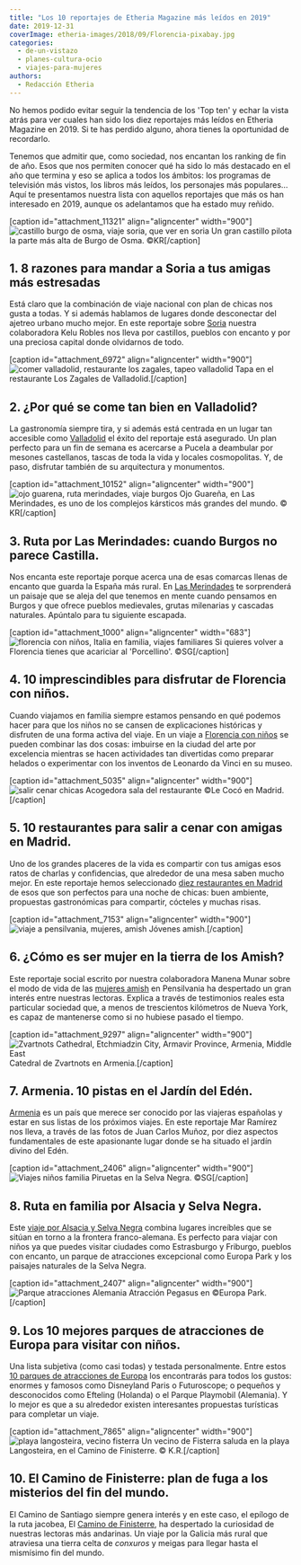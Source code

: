 ```yaml
---
title: "Los 10 reportajes de Etheria Magazine más leídos en 2019"
date: 2019-12-31
coverImage: etheria-images/2018/09/Florencia-pixabay.jpg
categories: 
  - de-un-vistazo
  - planes-cultura-ocio
  - viajes-para-mujeres
authors: 
  - Redacción Etheria
---
```


No hemos podido evitar seguir la tendencia de los 'Top ten' y echar la vista atrás para 
ver cuales han sido los diez reportajes más leídos en Etheria Magazine en 2019. Si te 
has perdido alguno, ahora tienes la oportunidad de recordarlo. 

Tenemos que admitir que, como sociedad, nos encantan los ranking de fin de año. Esos que nos permiten conocer qué ha sido lo más destacado en el año que termina y eso se aplica a todos los ámbitos: los programas de televisión más vistos, los libros más leídos, los personajes más populares… Aquí te presentamos nuestra lista con aquellos reportajes que más os han interesado en 2019, aunque os adelantamos que ha estado muy reñido.

\[caption id="attachment\_11321" align="aligncenter" width="900"\]![castillo burgo de osma, viaje soria, que ver en soria](etheria-images/2019/07/viaje-mujeres-soria-castillos.jpg "Un gran castillo pilota la parte más alta de Burgo de Osma.") Un gran castillo pilota la parte más alta de Burgo de Osma. ©KR\[/caption\]

## 1\. 8 razones para mandar a Soria a tus amigas más estresadas

Está claro que la combinación de viaje nacional con plan de chicas nos gusta a todas. Y si además hablamos de lugares donde desconectar del ajetreo urbano mucho mejor. En este reportaje sobre [Soria](https://etheriamagazine.com/2019/08/12/ocho-razones-para-viajar-a-soria-con-amigas/) nuestra colaboradora Kelu Robles nos lleva por castillos, pueblos con encanto y por una preciosa capital donde olvidarnos de todo.

\[caption id="attachment\_6972" align="aligncenter" width="900"\]![comer valladolid, restaurante los zagales, tapeo valladolid](etheria-images/2019/01/comer-valladolid-los-zagales-1024x669.jpg "Tapa en el restaurante Los Zagales de Valladolid.") Tapa en el restaurante Los Zagales de Valladolid.\[/caption\]

## 2\. ¿Por qué se come tan bien en Valladolid?

La gastronomía siempre tira, y si además está centrada en un lugar tan accesible como [Valladolid](https://etheriamagazine.com/2019/01/31/bares-imprescindibles-finde-valladolid/) el éxito del reportaje está asegurado. Un plan perfecto para un fin de semana es acercarse a Pucela a deambular por mesones castellanos, tascas de toda la vida y locales cosmopolitas. Y, de paso, disfrutar también de su arquitectura y monumentos.

\[caption id="attachment\_10152" align="aligncenter" width="900"\]![ojo guarena, ruta merindades, viaje burgos](etheria-images/2019/05/ruta-merindades-ojo-guarena.jpg "Ojo Guareña, en Las Merindades, es uno de los complejos kársticos más grandes del mundo.") Ojo Guareña, en Las Merindades, es uno de los complejos kársticos más grandes del mundo. © KR\[/caption\]

## 3\. Ruta por Las Merindades: cuando Burgos no parece Castilla.

Nos encanta este reportaje porque acerca una de esas comarcas llenas de encanto que guarda la España más rural. En [Las Merindades](https://etheriamagazine.com/2019/06/04/que-ver-hacer-ruta-merindades-burgos/) te sorprenderá un paisaje que se aleja del que tenemos en mente cuando pensamos en Burgos y que ofrece pueblos medievales, grutas milenarias y cascadas naturales. Apúntalo para tu siguiente escapada.

\[caption id="attachment\_1000" align="aligncenter" width="683"\]![florencia con niños, Italia en familia, viajes familiares](etheria-images/2018/05/3-FLORENCIA-CON-NINOS-PORCELLINO-683x1024.jpg "Si quieres volver a Florencia tienes que acariciar al 'Porcellino'.") Si quieres volver a Florencia tienes que acariciar al 'Porcellino'. ©SG\[/caption\]

## 4\. 10 imprescindibles para disfrutar de Florencia con niños.

Cuando viajamos en familia siempre estamos pensando en qué podemos hacer para que los niños no se cansen de explicaciones históricas y disfruten de una forma activa del viaje. En un viaje a [Florencia con niños](https://etheriamagazine.com/2018/05/17/10-imprescindibles-para-disfrutar-florencia-con-ninos/) se pueden combinar las dos cosas: imbuirse en la ciudad del arte por excelencia mientras se hacen actividades tan divertidas como preparar helados o experimentar con los inventos de Leonardo da Vinci en su museo.

\[caption id="attachment\_5035" align="aligncenter" width="900"\]![salir cenar chicas](etheria-images/2018/11/restaurantes-amigas-madrid-lecoco-1024x683.jpg "Acogedora sala del restaurante Le Cocó en Madrid.") Acogedora sala del restaurante ©Le Cocó en Madrid.\[/caption\]

## 5\. 10 restaurantes para salir a cenar con amigas en Madrid.

Uno de los grandes placeres de la vida es compartir con tus amigas esos ratos de charlas y confidencias, que alrededor de una mesa saben mucho mejor. En este reportaje hemos seleccionado [diez restaurantes en Madrid](https://etheriamagazine.com/2018/11/09/10-restaurantes-para-salir-a-cenar-con-amigas-en-madrid/) de esos que son perfectos para una noche de chicas: buen ambiente, propuestas gastronómicas para compartir, cócteles y muchas risas.

\[caption id="attachment\_7153" align="aligncenter" width="900"\]![viaje a pensilvania, mujeres, amish](etheria-images/2019/02/mujeres-amish-etheria-magazine-1024x713.jpg "Jóvenes amish.") Jóvenes amish.\[/caption\]

## 6\. ¿Cómo es ser mujer en la tierra de los Amish?

Este reportaje social escrito por nuestra colaboradora Manena Munar sobre el modo de vida de las [mujeres amish](https://etheriamagazine.com/2019/02/07/viaje-pensilvania-mujeres-amish/) en Pensilvania ha despertado un gran interés entre nuestras lectoras. Explica a través de testimonios reales esta particular sociedad que, a menos de trescientos kilómetros de Nueva York, es capaz de mantenerse como si no hubiese pasado el tiempo.

\[caption id="attachment\_9297" align="aligncenter" width="900"\]![Zvartnots Cathedral, Etchmiadzin City, Armavir Province, Armenia, Middle East](etheria-images/2019/04/viaje-armenia-Catedral-Zvartnots-1024x682.jpg "Catedral de Zvartnots en Armenia.") Catedral de Zvartnots en Armenia.\[/caption\]

## 7\. Armenia. 10 pistas en el Jardín del Edén.

[Armenia](https://etheriamagazine.com/2019/05/02/viajar-sola-que-ver-armenia/) es un país que merece ser conocido por las viajeras españolas y estar en sus listas de los próximos viajes. En este reportaje Mar Ramírez nos lleva, a través de las fotos de Juan Carlos Muñoz, por diez aspectos fundamentales de este apasionante lugar donde se ha situado el jardín divino del Edén.

\[caption id="attachment\_2406" align="aligncenter" width="900"\]![Viajes niños familia](etheria-images/2018/07/Selva-Negra-1024x682.jpg "Piruetas en la Selva Negra.") Piruetas en la Selva Negra. ©SG\[/caption\]

## 8\. Ruta en familia por Alsacia y Selva Negra.

Este [viaje por Alsacia y Selva Negra](https://etheriamagazine.com/2018/08/02/ruta-en-familia-por-alsacia-y-selva-negra/) combina lugares increíbles que se sitúan en torno a la frontera franco-alemana. Es perfecto para viajar con niños ya que puedes visitar ciudades como Estrasburgo y Friburgo, pueblos con encanto, un parque de atracciones excepcional como Europa Park y los paisajes naturales de la Selva Negra.

\[caption id="attachment\_2407" align="aligncenter" width="900"\]![Parque atracciones Alemania](etheria-images/2018/07/Pegasus-Europa-Park-1024x683.jpg "Atracción Pegasus en Europa Park.") Atracción Pegasus en ©Europa Park.\[/caption\]

## 9\. Los 10 mejores parques de atracciones de Europa para visitar con niños.

Una lista subjetiva (como casi todas) y testada personalmente. Entre estos [10 parques de atracciones de Europa](https://etheriamagazine.com/2018/07/09/los-10-mejores-parques-de-atracciones-de-europa-para-visitar-con-familia/) los encontrarás para todos los gustos: enormes y famosos como Disneyland Paris o Futuroscope; o pequeños y desconocidos como Efteling (Holanda) o el Parque Playmobil (Alemania). Y lo mejor es que a su alrededor existen interesantes propuestas turísticas para completar un viaje.

\[caption id="attachment\_7865" align="aligncenter" width="900"\]![playa langosteira, vecino fisterra](etheria-images/2019/02/Fisterra-camino-finisterre.jpg "Un vecino de Fisterra saluda en la playa Langosteira, en el Camino de Finisterre.") Un vecino de Fisterra saluda en la playa Langosteira, en el Camino de Finisterre. © K.R.\[/caption\]

## 10\. El Camino de Finisterre: plan de fuga a los misterios del fin del mundo.

El Camino de Santiago siempre genera interés y en este caso, el epílogo de la ruta jacobea, El [Camino de Finisterre](https://etheriamagazine.com/2019/03/06/camino-de-finisterre-fairway/), ha despertado la curiosidad de nuestras lectoras más andarinas. Un viaje por la Galicia más rural que atraviesa una tierra celta de _conxuros_ y meigas para llegar hasta el mismísimo fin del mundo.
